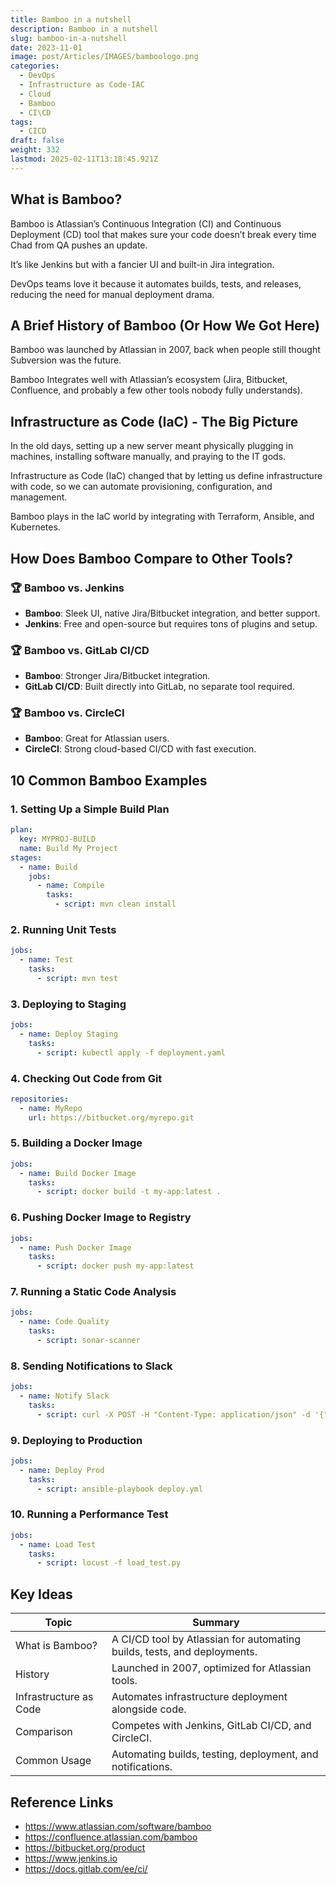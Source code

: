 ```yaml
---
title: Bamboo in a nutshell
description: Bamboo in a nutshell
slug: bamboo-in-a-nutshell
date: 2023-11-01
image: post/Articles/IMAGES/bamboologo.png
categories:
  - DevOps
  - Infrastructure as Code-IAC
  - Cloud
  - Bamboo
  - CI\CD
tags:
  - CICD
draft: false
weight: 332
lastmod: 2025-02-11T13:18:45.921Z
---
```

<!-- 
# Bamboo in a Nutshell
-->

## What is Bamboo?

Bamboo is Atlassian’s Continuous Integration (CI) and Continuous Deployment (CD) tool that makes sure your code doesn’t break every time Chad from QA pushes an update.

It’s like Jenkins but with a fancier UI and built-in Jira integration.

DevOps teams love it because it automates builds, tests, and releases, reducing the need for manual deployment drama.

## A Brief History of Bamboo (Or How We Got Here)

Bamboo was launched by Atlassian in 2007, back when people still thought Subversion was the future.

Bamboo Integrates well with Atlassian’s ecosystem (Jira, Bitbucket, Confluence, and probably a few other tools nobody fully understands).

## Infrastructure as Code (IaC) - The Big Picture

In the old days, setting up a new server meant physically plugging in machines, installing software manually, and praying to the IT gods.

Infrastructure as Code (IaC) changed that by letting us define infrastructure with code, so we can automate provisioning, configuration, and management.

Bamboo plays  in the IaC world by integrating with Terraform, Ansible, and Kubernetes.

## How Does Bamboo Compare to Other Tools?

### 🏆 Bamboo vs. Jenkins

* **Bamboo**: Sleek UI, native Jira/Bitbucket integration, and better support.
* **Jenkins**: Free and open-source but requires tons of plugins and setup.

### 🏆 Bamboo vs. GitLab CI/CD

* **Bamboo**: Stronger Jira/Bitbucket integration.
* **GitLab CI/CD**: Built directly into GitLab, no separate tool required.

### 🏆 Bamboo vs. CircleCI

* **Bamboo**: Great for Atlassian users.
* **CircleCI**: Strong cloud-based CI/CD with fast execution.

## 10 Common Bamboo Examples

### 1. Setting Up a Simple Build Plan

```yaml
plan:
  key: MYPROJ-BUILD
  name: Build My Project
stages:
  - name: Build
    jobs:
      - name: Compile
        tasks:
          - script: mvn clean install
```

### 2. Running Unit Tests

```yaml
jobs:
  - name: Test
    tasks:
      - script: mvn test
```

### 3. Deploying to Staging

```yaml
jobs:
  - name: Deploy Staging
    tasks:
      - script: kubectl apply -f deployment.yaml
```

### 4. Checking Out Code from Git

```yaml
repositories:
  - name: MyRepo
    url: https://bitbucket.org/myrepo.git
```

### 5. Building a Docker Image

```yaml
jobs:
  - name: Build Docker Image
    tasks:
      - script: docker build -t my-app:latest .
```

### 6. Pushing Docker Image to Registry

```yaml
jobs:
  - name: Push Docker Image
    tasks:
      - script: docker push my-app:latest
```

### 7. Running a Static Code Analysis

```yaml
jobs:
  - name: Code Quality
    tasks:
      - script: sonar-scanner
```

### 8. Sending Notifications to Slack

```yaml
jobs:
  - name: Notify Slack
    tasks:
      - script: curl -X POST -H "Content-Type: application/json" -d '{"text":"Build completed!"}' https://hooks.slack.com/services/XXX
```

### 9. Deploying to Production

```yaml
jobs:
  - name: Deploy Prod
    tasks:
      - script: ansible-playbook deploy.yml
```

### 10. Running a Performance Test

```yaml
jobs:
  - name: Load Test
    tasks:
      - script: locust -f load_test.py
```

## Key Ideas

| Topic                  | Summary                                                                  |
| ---------------------- | ------------------------------------------------------------------------ |
| What is Bamboo?        | A CI/CD tool by Atlassian for automating builds, tests, and deployments. |
| History                | Launched in 2007, optimized for Atlassian tools.                         |
| Infrastructure as Code | Automates infrastructure deployment alongside code.                      |
| Comparison             | Competes with Jenkins, GitLab CI/CD, and CircleCI.                       |
| Common Usage           | Automating builds, testing, deployment, and notifications.               |

## Reference Links

* https://www.atlassian.com/software/bamboo
* https://confluence.atlassian.com/bamboo
* https://bitbucket.org/product
* https://www.jenkins.io
* https://docs.gitlab.com/ee/ci/
